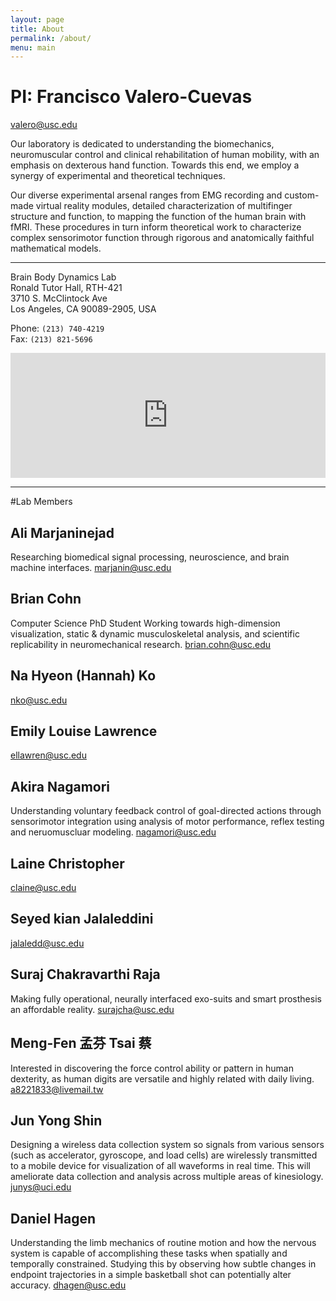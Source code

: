 ```yaml
---
layout: page
title: About
permalink: /about/
menu: main
---
```


# PI: Francisco Valero-Cuevas
valero@usc.edu


Our laboratory is dedicated to understanding the biomechanics, neuromuscular control and clinical rehabilitation of human mobility, with an emphasis on dexterous hand function. Towards this end, we employ a synergy of experimental and theoretical techniques.

Our diverse experimental arsenal ranges from EMG recording and custom-made virtual reality modules, detailed characterization of multifinger structure and function, to mapping the function of the human brain with fMRI. These procedures in turn inform theoretical work to characterize complex sensorimotor function through rigorous and anatomically faithful mathematical models.

-------------------------------------------
Brain Body Dynamics Lab  
Ronald Tutor Hall, RTH-421  
3710 S. McClintock Ave  
Los Angeles, CA 90089-2905, USA 

Phone: `(213) 740-4219`  
Fax: `(213) 821-5696` 

<iframe src="https://www.google.com/maps/embed?pb=!1m18!1m12!1m3!1d3306.924975500565!2d-118.29214788478588!3d34.02013668061464!2m3!1f0!2f0!3f0!3m2!1i1024!2i768!4f13.1!3m3!1m2!1s0x80c2c7fc9ad4d9bd%3A0x7f0dfd17fcb6ec29!2s3710+McClintock+Ave%2C+Los+Angeles%2C+CA+90089!5e0!3m2!1sen!2sus!4v1453572044486" width="100%" height="200" frameborder="0" style="border:0" allowfullscreen></iframe>


-------------------------------------------

#Lab Members

## Ali Marjaninejad 
Researching biomedical signal processing, neuroscience, and brain machine interfaces.
marjanin@usc.edu

## Brian Cohn
Computer Science PhD Student
Working towards high-dimension visualization, static & dynamic musculoskeletal analysis, and scientific replicability in neuromechanical research.
brian.cohn@usc.edu

## Na Hyeon (Hannah) Ko 
nko@usc.edu

## Emily Louise Lawrence 
ellawren@usc.edu

## Akira Nagamori 
Understanding voluntary feedback control of goal-directed actions through sensorimotor integration using analysis of motor performance, reflex testing and neruomuscluar modeling. 
nagamori@usc.edu

## Laine Christopher 
claine@usc.edu

## Seyed kian Jalaleddini 
jalaledd@usc.edu

## Suraj Chakravarthi Raja 
Making fully operational, neurally interfaced exo-suits and smart prosthesis an affordable reality.
surajcha@usc.edu

## Meng-Fen 孟芬 Tsai 蔡 
Interested in discovering the force control ability or pattern in human dexterity, as human digits are versatile and highly related with daily living.
a8221833@livemail.tw

## Jun Yong Shin 
Designing a wireless data collection system so signals from various sensors (such as accelerator, gyroscope, and load cells) are wirelessly transmitted to a mobile device for visualization of all waveforms in real time. This will ameliorate data collection and analysis across multiple areas of kinesiology.
junys@uci.edu

## Daniel Hagen 
Understanding the limb mechanics of routine motion and how the nervous system is capable of accomplishing these tasks when spatially and temporally constrained. Studying this by observing how subtle changes in endpoint trajectories in a simple basketball shot can potentially alter accuracy.
dhagen@usc.edu
